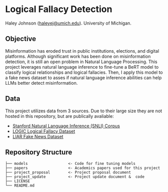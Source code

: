 # Logical Fallacy Detection

Haley Johnson (haleyej@umich.edu). University of Michigan. 

## Objective
Misinformation has eroded trust in public institutions, elections, and digital platforms. Although significant work has been done on misinformation detection, it is still an open problem in Natural Language Processing. This project leverages natural language inference to fine-tune a BeRT model to classify logical relationships and logical fallacies. Then, I apply this model to a fake news dataset to asses if natural language inference abilities can help LLMs better detect misinformation. 

## Data
This project utilizes data from 3 sources. Due to their large size they are not hosted in this repository, but are publically avaliable:
* [Stanford Natural Language Inference (SNLI) Corpus](https://nlp.stanford.edu/projects/snli/)
* [LOGIC Logical Fallacy Dataset](https://arxiv.org/abs/2202.13758)
* [LIAR Fake News Dataset](https://aclanthology.org/P17-2067/)


## Repository Structure 
```
├── models                  <- Code for fine tuning models
├── papers                  <- Academics papers used for this project
├── project_proposal        <- Project proposal document
├── project_update          <- Project update document &  code
├── LICENSE
└── README.md
```